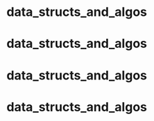 # data_structs_and_algos
# data_structs_and_algos
# data_structs_and_algos
# data_structs_and_algos
